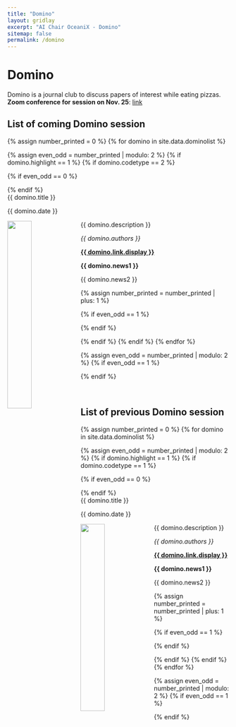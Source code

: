 ```yaml
---
title: "Domino"
layout: gridlay
excerpt: "AI Chair OceaniX - Domino"
sitemap: false
permalink: /domino
---
```


# Domino

Domino is a journal club to discuss papers of interest while eating pizzas.
**Zoom conference for session on Nov. 25**: [link](https://zoom.us/j/94354512890?pwd=cHNCMlVISVRnZjFuN29TV2d2a1R3UT09)

## List of coming Domino session

{% assign number_printed = 0 %}
{% for domino in site.data.dominolist %}

{% assign even_odd = number_printed | modulo: 2 %}
{% if domino.highlight == 1 %}
{% if domino.codetype == 2 %}

{% if even_odd == 0 %}
<div class="row">
{% endif %}

<div class="col-sm-6 clearfix">
 <div class="well">
  <pubtit>{{ domino.title }}</pubtit>
  <p>{{ domino.date }} <br> </p>
  <img src="{{ site.url }}{{ site.baseurl }}/images/domino_pic/{{ domino.image }}" class="img-responsive" width="33%" style="float: left" />
  <p>{{ domino.description }}</p>
  <p><em>{{ domino.authors }}</em></p>
  <p><strong><a href="{{ domino.link.url }}">{{ domino.link.display }}</a></strong></p>
  <p class="text-danger"><strong> {{ domino.news1 }}</strong></p>
  <p> {{ domino.news2 }}</p>
 </div>
</div>

{% assign number_printed = number_printed | plus: 1 %}

{% if even_odd == 1 %}
</div>
{% endif %}

{% endif %}
{% endif %}
{% endfor %}

{% assign even_odd = number_printed | modulo: 2 %}
{% if even_odd == 1 %}
</div>
{% endif %}

<p> &nbsp; </p>


## List of previous Domino session

{% assign number_printed = 0 %}
{% for domino in site.data.dominolist %}

{% assign even_odd = number_printed | modulo: 2 %}
{% if domino.highlight == 1 %}
{% if domino.codetype == 1 %}

{% if even_odd == 0 %}
<div class="row">
{% endif %}

<div class="col-sm-6 clearfix">
 <div class="well">
  <pubtit>{{ domino.title }}</pubtit>
  <p>{{ domino.date }} <br></p>
  <img src="{{ site.url }}{{ site.baseurl }}/images/domino_pic/{{ domino.image }}" class="img-responsive" width="33%" style="float: left" />
  <p>{{ domino.description }}</p>
  <p><em>{{ domino.authors }}</em></p>
  <p><strong><a href="{{ domino.link.url }}">{{ domino.link.display }}</a></strong></p>
  <p class="text-danger"><strong> {{ domino.news1 }}</strong></p>
  <p> {{ domino.news2 }}</p>
 </div>
</div>

{% assign number_printed = number_printed | plus: 1 %}

{% if even_odd == 1 %}
</div>
{% endif %}

{% endif %}
{% endif %}
{% endfor %}

{% assign even_odd = number_printed | modulo: 2 %}
{% if even_odd == 1 %}
</div>
{% endif %}

